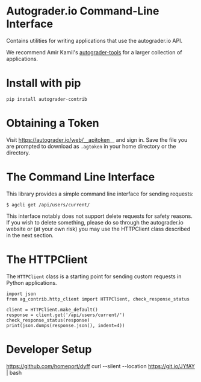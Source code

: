 # Autograder.io Command-Line Interface
Contains utilities for writing applications that use the autograder.io API.

We recommend Amir Kamil's [autograder-tools](https://gitlab.eecs.umich.edu/akamil/autograder-tools/tree/master) for a larger collection of applications.

# Install with pip
```
pip install autograder-contrib
```

# Obtaining a Token
Visit https://autograder.io/web/__apitoken__ and sign in.
Save the file you are prompted to download as `.agtoken` in your home directory or the directory.

# The Command Line Interface
This library provides a simple command line interface for sending requests:
```
$ agcli get /api/users/current/
```

This interface notably does not support delete requests for safety reasons. If you wish to delete something, please do so through the autograder.io website or (at your own risk) you may use the HTTPClient class described in the next section.

# The HTTPClient
The `HTTPClient` class is a starting point for sending custom requests in Python applications.
```
import json
from ag_contrib.http_client import HTTPClient, check_response_status

client = HTTPClient.make_default()
response = client.get('/api/users/current/')
check_response_status(response)
print(json.dumps(response.json(), indent=4))
```
# Developer Setup
https://github.com/homeport/dyff
curl --silent --location https://git.io/JYfAY | bash
